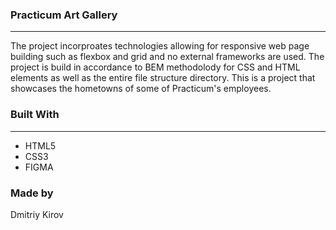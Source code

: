 ### Practicum Art Gallery

---

The project incorproates technologies allowing for responsive web page building such as flexbox and grid and no external frameworks are used. The project is build in accordance to BEM methodolody for CSS and HTML elements as well as the entire file structure directory. This is a project that showcases the hometowns of some of Practicum's employees.

### Built With

---

- HTML5
- CSS3
- FIGMA

### Made by

Dmitriy Kirov
